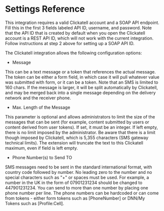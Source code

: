 # Settings Reference

This integration requires a valid Clickatell account and a SOAP API endpoint. Fill this in the first 3 fields labeled API ID, username, and password. Note that the API ID that is created by default when you open the Clickatell account is a REST API ID, which will not work with the current integration. Follow instructions at step 2 above for setting up a SOAP API ID.

The Clickatell integration allows the following configuration options:
* Message

This can be a text message or a token that references the actual message. The token can be either a form field, in which case it will pull whatever value was submitted with form, or it can be a token. Note that an SMS is limited to 160 chars. If the message is larger, it will be split automatically by Clickatell, and may be merged back into a single message depending on the delivery network and the receiver phone.

* Max. Length of the Message

This parameter is optional and allows administrators to limit the size of the messages that can be sent (for example, content submitted by users or content derived from user tokens). If set, it must be an integer. If left empty, there is no limit imposed by the administrator. Be aware that there is a limit though imposed by Clickatell, which is  5,355 characters (SMS gateway technical limits). The extension will truncate the text to this Clickatell maximum, even if field is left empty.

* Phone Number(s) to Send TO

SMS messages need to be sent in the standard international format, with country code followed by number. No leading zero to the number and no special characters such as "+" or spaces must be used. For example, a number in the UK in the form of 07901231234 should be changed to 447901231234. You can send to more than one number by placing one phone number per line. The phone numbers can be hardcoded or can come from tokens - either form tokens such as [PhoneNumber] or DNN/My Tokens such as [Profile:Cell].

